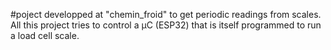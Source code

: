 #poject developped at "chemin_froid" to get periodic readings from scales.
All this project tries to control a µC (ESP32) that is itself programmed to run a load cell scale.

